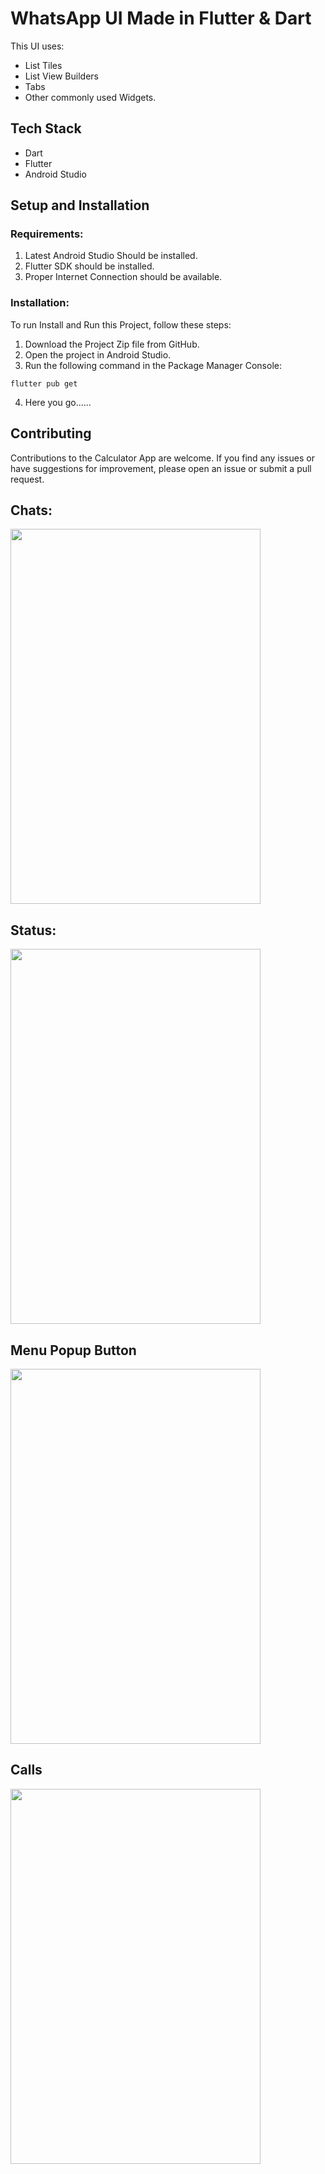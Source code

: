 # WhatsApp UI Made in Flutter & Dart

This UI uses:
- List Tiles
- List View Builders
- Tabs
- Other commonly used Widgets.
## Tech Stack
 - Dart
 - Flutter
 - Android Studio
## Setup and Installation
### Requirements:
1. Latest Android Studio Should be installed.
2. Flutter SDK should be installed.
3. Proper Internet Connection should be available.
### Installation:
To run Install and Run this Project, follow these steps:

1. Download the Project Zip file from GitHub.
2. Open the project in Android Studio.
3. Run the following command in the Package Manager Console:

```
flutter pub get
```
4. Here you go......
## Contributing

Contributions to the Calculator App are welcome. If you find any issues or have suggestions for improvement, please open an issue or submit a pull request.



## Chats:
<img src="https://github.com/SyedAbdullahh/whatsapp_ui/assets/103010202/6e936737-2687-401f-a32c-74d4ce02b984" data-canonical-src="https://github.com/SyedAbdullahh/whatsapp_ui/assets/103010202/6e936737-2687-401f-a32c-74d4ce02b984" width="400" height="600" />

## Status:
<img src="https://github.com/SyedAbdullahh/whatsapp_ui/assets/103010202/cbc53962-71ca-4f73-a334-4a4972f06585" data-canonical-src="https://github.com/SyedAbdullahh/whatsapp_ui/assets/103010202/cbc53962-71ca-4f73-a334-4a4972f06585" width="400" height="600" />

## Menu Popup Button
<img src="https://github.com/SyedAbdullahh/whatsapp_ui/assets/103010202/098e4c79-c41f-4773-a8e6-eeacc0bca177" data-canonical-src="https://github.com/SyedAbdullahh/whatsapp_ui/assets/103010202/098e4c79-c41f-4773-a8e6-eeacc0bca177" width="400" height="600" />

## Calls
<img src="https://github.com/SyedAbdullahh/whatsapp_ui/assets/103010202/a31c94a7-93b4-465c-ab79-be9c0e4c5476" data-canonical-src="https://github.com/SyedAbdullahh/whatsapp_ui/assets/103010202/a31c94a7-93b4-465c-ab79-be9c0e4c5476" width="400" height="600" />



